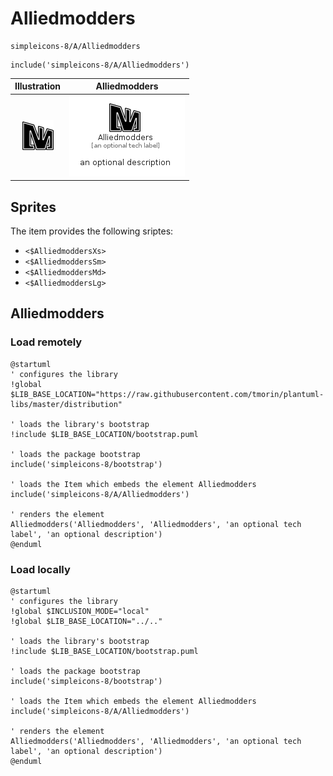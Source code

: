 # Alliedmodders


```text
simpleicons-8/A/Alliedmodders
```

```text
include('simpleicons-8/A/Alliedmodders')
```



| Illustration | Alliedmodders |
| :---: | :---: |
| ![illustration for Illustration](../../simpleicons-8/A/Alliedmodders.png) | ![illustration for Alliedmodders](../../simpleicons-8/A/Alliedmodders.Local.png) |



## Sprites
The item provides the following sriptes:

- `<$AlliedmoddersXs>`
- `<$AlliedmoddersSm>`
- `<$AlliedmoddersMd>`
- `<$AlliedmoddersLg>`





## Alliedmodders

### Load remotely
```plantuml
@startuml
' configures the library
!global $LIB_BASE_LOCATION="https://raw.githubusercontent.com/tmorin/plantuml-libs/master/distribution"

' loads the library's bootstrap
!include $LIB_BASE_LOCATION/bootstrap.puml

' loads the package bootstrap
include('simpleicons-8/bootstrap')

' loads the Item which embeds the element Alliedmodders
include('simpleicons-8/A/Alliedmodders')

' renders the element
Alliedmodders('Alliedmodders', 'Alliedmodders', 'an optional tech label', 'an optional description')
@enduml
```

### Load locally
```plantuml
@startuml
' configures the library
!global $INCLUSION_MODE="local"
!global $LIB_BASE_LOCATION="../.."

' loads the library's bootstrap
!include $LIB_BASE_LOCATION/bootstrap.puml

' loads the package bootstrap
include('simpleicons-8/bootstrap')

' loads the Item which embeds the element Alliedmodders
include('simpleicons-8/A/Alliedmodders')

' renders the element
Alliedmodders('Alliedmodders', 'Alliedmodders', 'an optional tech label', 'an optional description')
@enduml
```

